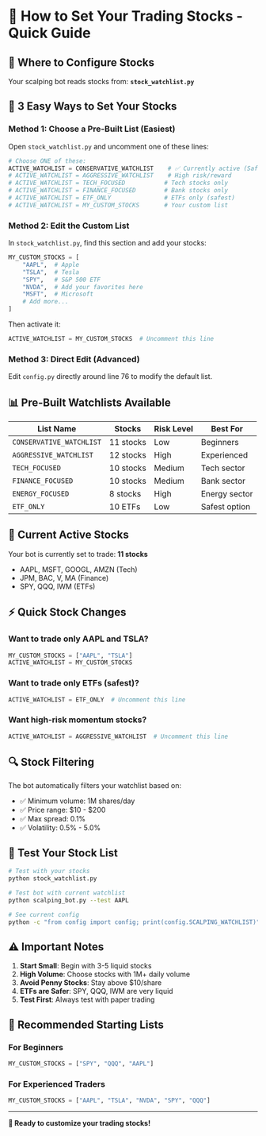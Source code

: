 # 🎯 How to Set Your Trading Stocks - Quick Guide

## 📍 **Where to Configure Stocks**

Your scalping bot reads stocks from: **`stock_watchlist.py`**

## 🚀 **3 Easy Ways to Set Your Stocks**

### **Method 1: Choose a Pre-Built List (Easiest)**

Open `stock_watchlist.py` and uncomment one of these lines:

```python
# Choose ONE of these:
ACTIVE_WATCHLIST = CONSERVATIVE_WATCHLIST    # ✅ Currently active (Safe)
# ACTIVE_WATCHLIST = AGGRESSIVE_WATCHLIST    # High risk/reward
# ACTIVE_WATCHLIST = TECH_FOCUSED           # Tech stocks only
# ACTIVE_WATCHLIST = FINANCE_FOCUSED        # Bank stocks only
# ACTIVE_WATCHLIST = ETF_ONLY               # ETFs only (safest)
# ACTIVE_WATCHLIST = MY_CUSTOM_STOCKS       # Your custom list
```

### **Method 2: Edit the Custom List**

In `stock_watchlist.py`, find this section and add your stocks:

```python
MY_CUSTOM_STOCKS = [
    "AAPL",  # Apple
    "TSLA",  # Tesla  
    "SPY",   # S&P 500 ETF
    "NVDA",  # Add your favorites here
    "MSFT",  # Microsoft
    # Add more...
]
```

Then activate it:
```python
ACTIVE_WATCHLIST = MY_CUSTOM_STOCKS  # Uncomment this line
```

### **Method 3: Direct Edit (Advanced)**

Edit `config.py` directly around line 76 to modify the default list.

## 📊 **Pre-Built Watchlists Available**

| List Name | Stocks | Risk Level | Best For |
|-----------|--------|------------|----------|
| `CONSERVATIVE_WATCHLIST` | 11 stocks | Low | Beginners |
| `AGGRESSIVE_WATCHLIST` | 12 stocks | High | Experienced |
| `TECH_FOCUSED` | 10 stocks | Medium | Tech sector |
| `FINANCE_FOCUSED` | 10 stocks | Medium | Bank sector |
| `ENERGY_FOCUSED` | 8 stocks | High | Energy sector |
| `ETF_ONLY` | 10 ETFs | Low | Safest option |

## 🎯 **Current Active Stocks**

Your bot is currently set to trade: **11 stocks**
- AAPL, MSFT, GOOGL, AMZN (Tech)
- JPM, BAC, V, MA (Finance)  
- SPY, QQQ, IWM (ETFs)

## ⚡ **Quick Stock Changes**

### Want to trade only AAPL and TSLA?
```python
MY_CUSTOM_STOCKS = ["AAPL", "TSLA"]
ACTIVE_WATCHLIST = MY_CUSTOM_STOCKS
```

### Want to trade only ETFs (safest)?
```python
ACTIVE_WATCHLIST = ETF_ONLY  # Uncomment this line
```

### Want high-risk momentum stocks?
```python
ACTIVE_WATCHLIST = AGGRESSIVE_WATCHLIST  # Uncomment this line
```

## 🔍 **Stock Filtering**

The bot automatically filters your watchlist based on:
- ✅ Minimum volume: 1M shares/day
- ✅ Price range: $10 - $200
- ✅ Max spread: 0.1%
- ✅ Volatility: 0.5% - 5.0%

## 🧪 **Test Your Stock List**

```bash
# Test with your stocks
python stock_watchlist.py

# Test bot with current watchlist
python scalping_bot.py --test AAPL

# See current config
python -c "from config import config; print(config.SCALPING_WATCHLIST)"
```

## ⚠️ **Important Notes**

1. **Start Small**: Begin with 3-5 liquid stocks
2. **High Volume**: Choose stocks with 1M+ daily volume
3. **Avoid Penny Stocks**: Stay above $10/share
4. **ETFs are Safer**: SPY, QQQ, IWM are very liquid
5. **Test First**: Always test with paper trading

## 🎯 **Recommended Starting Lists**

### **For Beginners**
```python
MY_CUSTOM_STOCKS = ["SPY", "QQQ", "AAPL"]
```

### **For Experienced Traders**
```python
MY_CUSTOM_STOCKS = ["AAPL", "TSLA", "NVDA", "SPY", "QQQ"]
```

---

**🚀 Ready to customize your trading stocks!**
